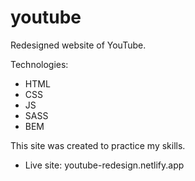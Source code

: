 # youtube
Redesigned website of YouTube.

Technologies: 
- HTML
- CSS
- JS
- SASS
- BEM

This site was created to practice my skills.
- Live site: youtube-redesign.netlify.app
